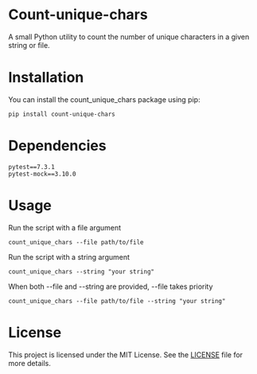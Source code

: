 # Count-unique-chars

A small Python utility to count the number of unique characters in a given string or file.

# Installation

You can install the count_unique_chars package using pip:
```
pip install count-unique-chars
```

# Dependencies
```
pytest==7.3.1
pytest-mock==3.10.0	
```

# Usage

Run the script with a file argument
```
count_unique_chars --file path/to/file
```

Run the script with a string argument
```
count_unique_chars --string "your string"
```

When both --file and --string are provided, --file takes priority
```
count_unique_chars --file path/to/file --string "your string"
```

# License

This project is licensed under the MIT License. See the [LICENSE](LICENSE) file for more details.
